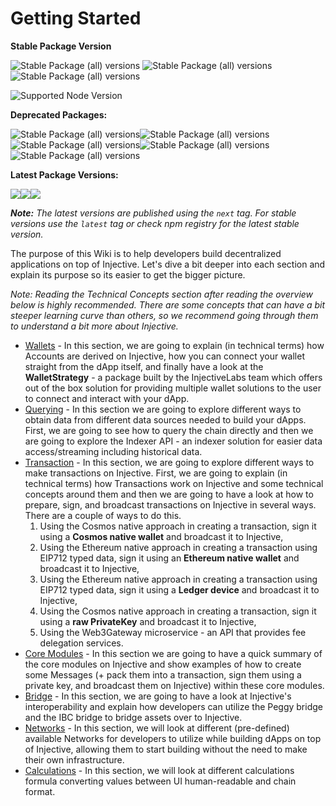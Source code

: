 # Getting Started

**Stable Package Version**

![Stable Package (all) versions](https://img.shields.io/npm/v/%40injectivelabs/sdk-ts/latest?label=%40injectivelabs%2Fsdk-ts)
![Stable Package (all) versions](https://img.shields.io/npm/v/%40injectivelabs/networks/latest?label=%40injectivelabs%2Fnetworks)
![Stable Package (all) versions](https://img.shields.io/npm/v/%40injectivelabs/wallet-ts/latest?label=%40injectivelabs%2Fwallet-ts)

![Supported Node Version](http://img.shields.io/badge/node-18.x-brightgreen.svg)

**Deprecated Packages:**

![Stable Package (all) versions](https://img.shields.io/npm/v/%40injectivelabs/bridge-ts/latest?label=%40injectivelabs%2Fbridge-ts)![Stable Package (all) versions](https://img.shields.io/npm/v/%40injectivelabs/contracts/latest?label=%40injectivelabs%2Fcontracts)![Stable Package (all) versions](https://img.shields.io/npm/v/%40injectivelabs/sdk-ui-ts/latest?label=%40injectivelabs%2Fsdk-ui-ts)![Stable Package (all) versions](https://img.shields.io/npm/v/%40injectivelabs/token-utils/latest?label=%40injectivelabs%2Ftoken-utils)![Stable Package (all) versions](https://img.shields.io/npm/v/%40injectivelabs%2Ftoken-metadata/latest?label=%40injectivelabs%2F2Ftoken-metadata)

**Latest Package Versions:**

![](https://img.shields.io/npm/v/%40injectivelabs/sdk-ts/next?label=%40injectivelabs%2Fsdk-ts)![](https://img.shields.io/npm/v/%40injectivelabs/wallet-ts/next?label=%40injectivelabs%2Fwallet-ts)![](https://img.shields.io/npm/v/%40injectivelabs/networks/next?label=%40injectivelabs%2Fnetworks)

_**Note:** The latest versions are published using the `next` tag. For stable versions use the `latest` tag or check npm registry for the latest stable version._&#x20;

The purpose of this Wiki is to help developers build decentralized applications on top of Injective. Let's dive a bit deeper into each section and explain its purpose so its easier to get the bigger picture.

_Note: Reading the Technical Concepts section after reading the overview below is highly recommended. There are some concepts that can have a bit steeper learning curve than others, so we recommend going through them to understand a bit more about Injective._

- [Wallets](wallet/) - In this section, we are going to explain (in technical terms) how Accounts are derived on Injective, how you can connect your wallet straight from the dApp itself, and finally have a look at the **WalletStrategy** - a package built by the InjectiveLabs team which offers out of the box solution for providing multiple wallet solutions to the user to connect and interact with your dApp.
- [Querying](querying/) - In this section we are going to explore different ways to obtain data from different data sources needed to build your dApps. First, we are going to see how to query the chain directly and then we are going to explore the Indexer API - an indexer solution for easier data access/streaming including historical data.
- [Transaction](transactions/) - In this section, we are going to explore different ways to make transactions on Injective. First, we are going to explain (in technical terms) how Transactions work on Injective and some technical concepts around them and then we are going to have a look at how to prepare, sign, and broadcast transactions on Injective in several ways. There are a couple of ways to do this.
  1. Using the Cosmos native approach in creating a transaction, sign it using a **Cosmos native wallet** and broadcast it to Injective,
  2. Using the Ethereum native approach in creating a transaction using EIP712 typed data, sign it using an **Ethereum native wallet** and broadcast it to Injective,
  3. Using the Ethereum native approach in creating a transaction using EIP712 typed data, sign it using a **Ledger device** and broadcast it to Injective,
  4. Using the Cosmos native approach in creating a transaction, sign it using a **raw PrivateKey** and broadcast it to Injective,
  5. Using the Web3Gateway microservice - an API that provides fee delegation services.
- [Core Modules](core-modules/) - In this section we are going to have a quick summary of the core modules on Injective and show examples of how to create some Messages (+ pack them into a transaction, sign them using a private key, and broadcast them on Injective) within these core modules.
- [Bridge](bridge/) - In this section, we are going to have a look at Injective's interoperability and explain how developers can utilize the Peggy bridge and the IBC bridge to bridge assets over to Injective.
- [Networks](readme/networks.md) - In this section, we will look at different (pre-defined) available Networks for developers to utilize while building dApps on top of Injective, allowing them to start building without the need to make their own infrastructure.
- [Calculations](calculations/) - In this section, we will look at different calculations formula converting values between UI human-readable and chain format.
